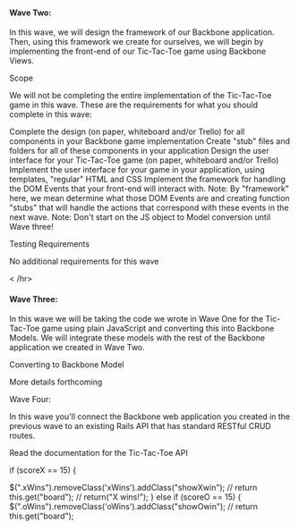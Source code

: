 #### Wave Two:

In this wave, we will design the framework of our Backbone application. Then, using this framework we create for ourselves, we will begin by implementing the front-end of our Tic-Tac-Toe game using Backbone Views.

Scope

We will not be completing the entire implementation of the Tic-Tac-Toe game in this wave. These are the requirements for what you should complete in this wave:

Complete the design (on paper, whiteboard and/or Trello) for all components in your Backbone game implementation
Create "stub" files and folders for all of these components in your application
Design the user interface for your Tic-Tac-Toe game (on paper, whiteboard and/or Trello)
Implement the user interface for your game in your application, using templates, "regular" HTML and CSS
Implement the framework for handling the DOM Events that your front-end will interact with. Note: By "framework" here, we mean determine what those DOM Events are and creating function "stubs" that will handle the actions that correspond with these events in the next wave.
Note: Don't start on the JS object to Model conversion until Wave three!

Testing Requirements

No additional requirements for this wave

< /hr>

#### Wave Three:

In this wave we will be taking the code we wrote in Wave One for the Tic-Tac-Toe game using plain JavaScript and converting this into Backbone Models. We will integrate these models with the rest of the Backbone application we created in Wave Two.

Converting to Backbone Model

More details forthcoming

Wave Four:

In this wave you'll connect the Backbone web application you created in the previous wave to an existing Rails API that has standard RESTful CRUD routes.

Read the documentation for the Tic-Tac-Toe API



if (scoreX == 15) {

  $(".xWins").removeClass('xWins').addClass("showXwin");
  // return this.get("board");
  // return("X wins!");
} else if (scoreO == 15) {
  $(".oWins").removeClass('oWins').addClass("showOwin");
  // return this.get("board");
